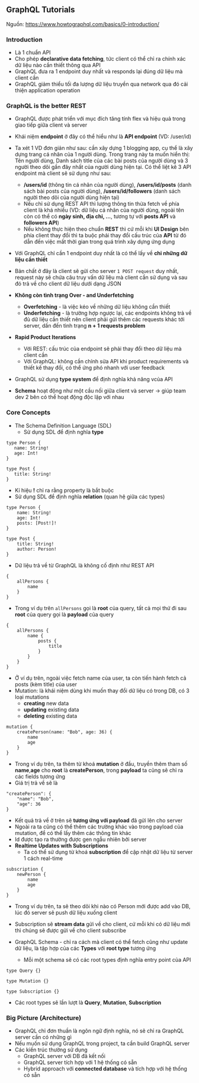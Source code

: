 ## GraphQL Tutorials

Nguồn: https://www.howtographql.com/basics/0-introduction/

### Introduction
- Là 1 chuẩn API
- Cho phép **declarative data fetching**, tức client có thể chỉ ra chính xác dữ liệu nào cần thiết thông qua API
- GraphQL đưa ra 1 endpoint duy nhất và responds lại đúng dữ liệu mà client cần
- GraphQL giảm thiểu tối đa lượng dữ liệu truyền qua network qua đó cải thiện application operation

### GraphQL is the better REST
-  GraphQL được phát triển với mục đích tăng tính flex và hiệu quả trong giao tiếp giữa client và server
- Khái niệm **endpoint** ở đây có thể hiểu như là **API endpoint** (VD: /user/id)
- Ta xét 1 VD đơn giản như sau: cần xây dựng 1 blogging app, cụ thể là xây dựng trang cá nhân của 1 người dùng. Trong trang này ta muốn hiển thị: Tên người dùng, Danh sách title của các bài posts của người dùng và 3 người theo dõi gần đây nhất của người dùng hiện tại. Có thể liệt kê 3 API endpoint mà client sẽ sử dụng như sau:
  - **/users/id** (thông tin cá nhân của người dùng), **/users/id/posts** (danh sách bài posts của người dùng), **/users/id/followers** (danh sách người theo dõi của người dùng hiện tại)
  - Nếu chỉ sử dụng REST API thì lượng thông tin thừa fetch về phía client là khá nhiều (VD: dữ liệu cá nhân của người dùng, ngoài tên còn có thể có **ngày sinh, địa chỉ, ...**, tương tự với **posts API** và **followers API**)
  - Nếu không thực hiện theo chuẩn **REST** thì cứ mỗi khi **UI Design** bên phía client thay đổi thì ta buộc phải thay đổi cấu trúc của **API** từ đó dẫn đến việc mất thời gian trong quá trình xây dựng ứng dụng
- Với GraphQL chỉ cần 1 endpoint duy nhất là có thể lấy về **chỉ những dữ liệu cần thiết**
- Bản chất ở đây là client sẽ gửi cho server `1 POST request` duy nhất, request này sẽ chứa câu truy vấn dữ liệu mà client cần sử dụng và sau đó trả về cho client dữ liệu dưới dạng JSON
- **Không còn tình trạng Over - and Underfetching**
  - **Overfetching** - là việc kéo về những dữ liệu không cần thiết
  - **Underfetching** - là trường hợp ngược lại, các endpoints không trả về đủ dữ liệu cần thiết nên client phải gửi thêm các requests khác tới server, dấn đến tình trạng **n + 1 requests problem**

- **Rapid Product Iterations**
  - Với REST: cấu trúc của endpoint sẽ phải thay đổi theo dữ liệu mà client cần
  - Với GraphQL: không cần chỉnh sửa API khi product requirements và thiết kế thay đổi, có thể ứng phó nhanh với user feedback

- GraphQL sử dụng **type system** để định nghĩa khả năng vcủa API
- **Schema** hoạt động như một cầu nối giữa client và server -> giúp team dev 2 bên có thể hoạt động độc lập với nhau

### Core Concepts
- The Schema Definition Language (SDL)
  - Sử dụng SDL để định nghĩa **type**
 ```
 type Person {
    name: String!
    age: Int!
 }

 type Post {
    title: String!
 }
 ```
  - Kí hiệu **!** chỉ ra rằng property là bắt buộc
  - Sử dụng SDL để định nghĩa **relation** (quan hệ giữa các types)
```
type Person {
    name: String!
    age: Int!
    posts: [Post!]!
}

type Post {
    title: String!
    author: Person!
}
```
  - Dữ liệu trả về từ GraphQL là không cố định như REST API
```
{
    allPersons {
        name
    }
}
```
  - Trong ví dụ trên `allPersons` gọi là **root** của query, tất cả mọi thứ đi sau **root** của query gọi là **payload** của query
```
{
    allPersons {
        name {
            posts {
                title
            }
        }
    }
}
```
  - Ở ví dụ trên, ngoài việc fetch name của user, ta còn tiến hành fetch cả posts (kèm title) của user
- Mutation: là khái niệm dùng khi muốn thay đổi dữ liệu có trong DB, có 3 loại mutations
  - **creating** new data
  - **updating** existing data
  - **deleting** existing data
```
mutation {
    createPerson(name: "Bob", age: 36) {
        name
        age
    }
}
```
- Trong ví dụ trên, ta thêm từ khoá **mutation** ở đầu, truyền thêm tham số **name**,**age** cho **root** là **createPerson**, trong **payload** ta cũng sẽ chỉ ra các fields tương ứng
- Giá trị trả về sẽ là
```
"createPerson": {
    "name": "Bob",
    "age": 36
}
```
- Kết quả trả về ở trên sẽ **tương ứng với payload** đã gửi lên cho server
- Ngoài ra ta cũng có thể thêm các trường khác vào trong payload của mutation, để có thể lấy thêm các thông tin khác
- Id được tạo ra thường được gen ngẫu nhiên bởi server
- **Realtime Updates with Subscriptions**
  - Ta có thể sử dụng từ khoá **subscription** để cập nhật dữ liệu từ server 1 cách real-time
```
subscription {
    newPerson {
        name
        age
    }
}
```
  - Trong ví dụ trên, ta sẽ theo dõi khi nào có Person mới được add vào DB, lúc đó server sẽ push dữ liệu xuống client
  - Subscription sẽ **stream data** gửi về cho client, cứ mỗi khi có dữ liệu mới thì chúng sẽ được gửi về cho client subscribe

- GraphQL Schema - chỉ ra cách mà client có thể fetch cũng như update dữ liệu, là tập hợp của các **Types** với **root type** tương ứng
  - Mỗi một schema sẽ có các root types định nghĩa entry point của API
```
type Query {}

type Mutation {}

type Subscription {}
```
  - Các root types sẽ lần lượt là **Query**, **Mutation**, **Subscription**

### Big Picture (Architecture)
- GraphQL chỉ đơn thuần là ngôn ngữ định nghĩa, nó sẽ chỉ ra GraphQL server cần có những gì
- Nếu muốn sử dụng GraphQL trong project, ta cần build GraphQL server
- Các kiến trúc thường sử dụng
  - GraphQL server với DB đã kết nối
  - GraphQL server tích hợp với 1 hệ thống có sẵn
  - Hybrid approach với **connected database** và tích hợp với hệ thống có sẵn